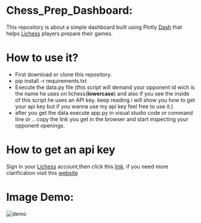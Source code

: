 

# Chess_Prep_Dashboard:

This repository is about a simple dashboard built using Plotly [Dash](https://dash.plotly.com/) that helps [Lichess](https://lichess.org/) players prepare their games.

# How to use it?
- First download or clone this repository.
- pip install -r requirements.txt
- Execute the data.py file (this script will demand your opponent id wich is the name he uses on lichess(**lowercase**) and also if you see the inside of this script he uses an API key. keep reading i will show you how to get your api key but if you wanna use my api key feel free to use it.)
- after you get the data execute app.py in visual studio code or command line or .. copy the link you get in the browser and start inspecting your opponent openings.
# How to get an api key
Sign in your [Lichess](https://lichess.org/) account,then click this [link](https://lichess.org/account/oauth/token/create?).
if you need more clarification visit this [website](https://www.q300chess.com/lichess-token-instructions/) 
# Image Demo:
![demo](https://user-images.githubusercontent.com/76163895/180661414-955366f8-cd53-4f6c-ae06-99fd3e90a8c7.png)

